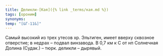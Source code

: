 ```yaml
---
title: Деликли-[Кая]({% link _terms/кая.md %})
tags: [ороним]
synonyms:
temp: "[&Г-11&]"
---
```


Самый высокий из трех утесов хр. Эльтиген, имеет вверху сквозное отверстие; в
недрах – подвал винзавода. В 0,7 км к С от нп Солнечная Долина (Судак.) – тюрк.
деликли – дырявый.
